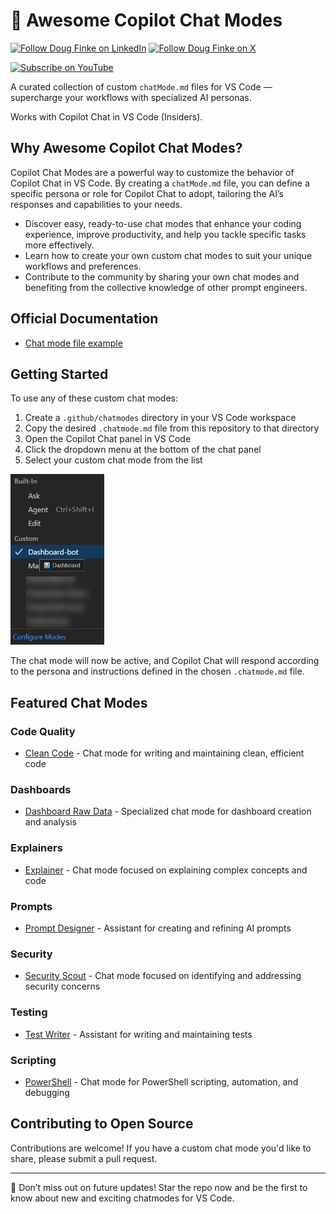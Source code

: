 # 🧠 Awesome Copilot Chat Modes

[![Follow Doug Finke on LinkedIn](https://img.shields.io/badge/Follow-Doug%20Finke%20on%20LinkedIn-blue?logo=linkedin&style=flat-square)](https://www.linkedin.com/in/douglasfinke) [![Follow Doug Finke on X](https://img.shields.io/badge/Follow-Doug%20Finke%20on%20X-black?logo=x&style=flat-square)](https://x.com/dfinke)

[![Subscribe on YouTube](https://img.shields.io/badge/Subscribe-YouTube-red?logo=youtube&style=for-the-badge)](https://www.youtube.com/dougfinke/videos)


A curated collection of custom `chatMode.md` files for VS Code — supercharge your workflows with specialized AI personas.

Works with Copilot Chat in VS Code (Insiders).

## Why Awesome Copilot Chat Modes?

Copilot Chat Modes are a powerful way to customize the behavior of Copilot Chat in VS Code. By creating a `chatMode.md` file, you can define a specific persona or role for Copilot Chat to adopt, tailoring the AI’s responses and capabilities to your needs.

- Discover easy, ready-to-use chat modes that enhance your coding experience, improve productivity, and help you tackle specific tasks more effectively.
- Learn how to create your own custom chat modes to suit your unique workflows and preferences.
- Contribute to the community by sharing your own chat modes and benefiting from the collective knowledge of other prompt engineers.

## Official Documentation

- [Chat mode file example](https://code.visualstudio.com/docs/copilot/chat/chat-modes#_chat-mode-file-example)

## Getting Started

To use any of these custom chat modes:

1. Create a `.github/chatmodes` directory in your VS Code workspace
2. Copy the desired `.chatmode.md` file from this repository to that directory
3. Open the Copilot Chat panel in VS Code
4. Click the dropdown menu at the bottom of the chat panel
5. Select your custom chat mode from the list

<img src="assets/vscode-custom-mode-selection.png" width=150>

The chat mode will now be active, and Copilot Chat will respond according to the persona and instructions defined in the chosen `.chatmode.md` file.

## Featured Chat Modes

### Code Quality
- [Clean Code](chatmodes/code_quality/clean-code) - Chat mode for writing and maintaining clean, efficient code

### Dashboards
- [Dashboard Raw Data](chatmodes/dashboards/dashboard-raw-data/dashboard-raw-data) - Specialized chat mode for dashboard creation and analysis

### Explainers
- [Explainer](chatmodes/explainers/explainer) - Chat mode focused on explaining complex concepts and code

### Prompts
- [Prompt Designer](chatmodes/prompts/prompt-designer) - Assistant for creating and refining AI prompts

### Security
- [Security Scout](chatmodes/security/security-scout) - Chat mode focused on identifying and addressing security concerns

### Testing
- [Test Writer](chatmodes/testing/test-writer) - Assistant for writing and maintaining tests

### Scripting
- [PowerShell](chatmodes/scripting/powershell) - Chat mode for PowerShell scripting, automation, and debugging

## Contributing to Open Source

Contributions are welcome! If you have a custom chat mode you'd like to share, please submit a pull request.

----
🌟 Don’t miss out on future updates! Star the repo now and be the first to know about new and exciting chatmodes for VS Code.
